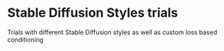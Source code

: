 # Stable Diffusion Styles trials
Trials with different Stable Diffusion styles as well as custom loss based conditioning

